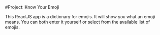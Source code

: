 #Project: Know Your Emoji

This ReactJS app is a dictionary for emojis. It will show you what an emoji means. You can both enter it yourself or select from the available list of emojis.
